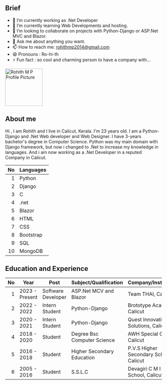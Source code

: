 ## Brief

- 🔭 I’m currently working as .Net Developer
- 🌱 I’m currently learning Web Developments and hosting.
- 👯 I’m looking to collaborate on projects with Python-Django or ASP.Net MVC and Blazor.
- 💬 Ask me about anything you want.
- 📫 How to reach me: rohithmp2014@gmail.com
- 😄 Pronouns : Ro-hi-th
- ⚡ Fun fact : so cool and charming person to have a company with...


<picture>
 <source media="(prefers-color-scheme: dark)" srcset="https://user-images.githubusercontent.com/25423296/163456776-7f95b81a-f1ed-45f7-b7ab-8fa810d529fa.png" width="120px" height="120px">
 <source media="(prefers-color-scheme: light)" srcset="https://user-images.githubusercontent.com/25423296/163456779-a8556205-d0a5-45e2-ac17-42d089e3c3f8.png" width="120px" height="120px">
 <img alt="Rohith M P Profile Picture" src="https://user-images.githubusercontent.com/25423296/163456779-a8556205-d0a5-45e2-ac17-42d089e3c3f8.png" width="120px" height="120px">
</picture>

## About me

Hi , I am Rohith and I live in Calicut, Kerala. I'm 23 years old.
I am a Python-Django and .Net Web developer and Web Designer. I have 3-years bachelor's degree in Computer Science. 
Python was my main domain with Django framework, but now i changed to .Net to increase my knowledge in languages.
And i am now working as a .Net Developer in a reputed Company in Calicut.

| No   | Languages  |  
|-----:|------------|
|     1| Python     |
|     2| Django     |
|     3| C          |
|     4| .net       |
|     5| Blazor     |
|     6| HTML       |
|     7| CSS        |
|     8| Bootstrap  |
|     9| SQL        |
|    10| MongoDB    |

## Education and Experience

| No   | Year            | Post                | Subject/Qualification        | Company/Instutation                    |
|-----:|-----------------|---------------------|------------------------------|----------------------------------------|
| 1    | 2023 - Present  | Software Developer  | ASP.Net MCV and Blazor       | Team THAI, Calicut                     |
| 2    | 2022 - 2022     | Intern Student      | Python-Django                | Brototype Academy, Calicut             |
| 3    | 2020 - 2021     | Intern Student      | Python-Django                | Quest Innovative Solutions, Calicut    |
| 4    | 2018 - 2020     | Student             | Degree Bsc Computer Science  | AWH Special College, Calicut           |
| 5    | 2016 - 2018     | Student             | Higher Secondary Education   | P.V.S Higher Secondary School, Calicut |
| 6    | 2005 - 2016     | Student             | S.S.L.C                      | Devagiri C M I Public School, Calicut  |
